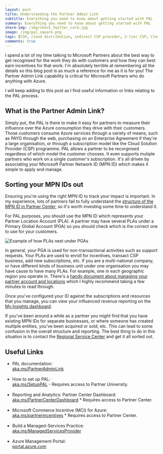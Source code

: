 ```yaml
---
layout: post
title: Understanding the Partner Admin Link
subtitle: Everything you need to know about getting started with PAL
summary: Everything you need to know about getting started with PAL
share-img: /img/shock_twitter_card.jpg
image: /img/pal_square.png
tags: [CSP, cloud distribution, indirect CSP provider, 2-tier CSP, Cloud Solutions Provider, Microsoft Azure, incentives, PAL, partner admin link, DPOR, customer usage attribution, Microsoft Commerce Incentive, modern commerce, Microsoft Customer Agreement, new Azure plan]
comments: true
---
```


I spend a lot of my time talking to Microsoft Partners about the best way to get recognised for the work they do with customers and how they can best earn incentives for that work. I'm absolutely terrible at remembering all the details so this blog post is as much a reference for me as it is for you! The Partner Admin Link capability is critical for Microsoft Partners who do anything with Azure.

I will keep adding to this post as I find useful information or links relating to the PAL process.

## What is the Partner Admin Link?

Simply put, the PAL is there to make it easy for partners to measure their influence over the Azure consumption they drive with their customers. Those customers consume Azure services through a variety of means, such as PAYG through the web, purchasing on an Enterprise Agreement if they're a large organisation, or through a subscription model like the Cloud Solution Provider (CSP) programme. PAL allows a partner to be recorgnised regardless of which model the customer chooses. It even supports mutiple partners who work on a single customer's subscription. It's all driven by associating your Microsoft Partner Network ID (MPN ID) which makes it simple to apply and manage.

## Sorting your MPN IDs out

Ensuring you're using the right MPN ID to track your impact is important. In my experience, lots of partners fail to fully understand the [structure of the MPN ID in Partner Center](https://docs.microsoft.com/en-gb/partner-center/account-structure), so it's worth investing some time to understand it.

For PAL purposes, you should use the MPN ID which represents your Partner Location Account (PLA). A partner may have several PLAs under a Primary Global Account (PGA) so you should check which is the correct one to use for your customers.

![Example of how PLAs nest under PGAs](../../../../img/pla_example.jpg "PLA example")

In general, your PGA is used for non-transactional activities such as support requests. Your PLAs are used to enroll for incentives, transact CSP business, add new subscriptions, etc. If you are a multi-national company, or have different kinds of business unit under one organisation you may have cause to have many PLAs. For example, one in each geographic region you operate in. There's a [handy document about managing your partner account and locations](https://docs.microsoft.com/en-gb/partner-center/manage-locations) which I highly recommend taking a few minutes to read through.

Once you've configured your ID against the subscriptions and resources that you manage, you can view your influenced revenue reporting on the [My Insights dashboard](https://partner.microsoft.com/membership/reports/myinsights).

If you've been around a while as a partner you might find that you have existing MPN IDs for separate businesses, or where someone has created multiple entities, you've been acquired or sold, etc. This can lead to some confusion in the overall structure and reporting. The best thing to do in this situation is to contact the [Regional Service Center](https://blogs.technet.microsoft.com/mpn_uk/2018/02/02/partner-support-number-changes-and-call-routing-guidance/) and get it all sorted out.

## Useful Links

* PAL documentation: <br>
[aka.ms/PartnerAdminLink](https://aka.ms/PartnerAdminLink)<br><br>
* How to set up PAL: <br>
[aka.ms/SetupPAL](https://aka.ms/SetupPAL) - Requires access to Partner University.<br><br>
* Reporting and Analytics: Partner Center Dashboard: <br>
[aka.ms/PartnerCenterDashboard](https://aka.ms/PartnerCenterDashboard) * Requires access to Partner Center.<br><br>
* Microsoft Commerce Incentive (MCI) for Azure: <br>
[aka.ms/partnerincentives](https://aka.ms/partnerincentives) * Requires access to Partner Center.<br><br>
* Build a Managed-Services Practice: <br>
[aka.ms/ManagedServicesProvider](https://aka.ms/ManagedServicesProvider)<br><br>
* Azure Management Portal: <br>
[portal.azure.com](https://portal.azure.com)